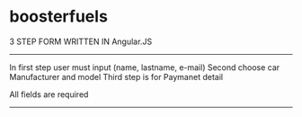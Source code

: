 # boosterfuels


3 STEP FORM WRITTEN IN Angular.JS
_________________________________

In first step user must input (name, lastname, e-mail)
Second choose car Manufacturer and model
Third step is for Paymanet detail


All fields are required
_________________________________